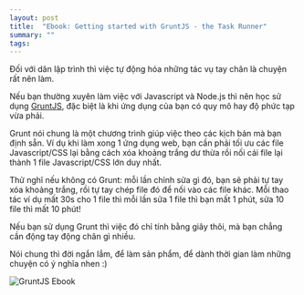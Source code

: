 ```yaml
---
layout: post
title:  "Ebook: Getting started with GruntJS - the Task Runner"
summary: ""
tags: 
---
```

Đối với dân lập trình thì việc tự động hóa những tác vụ tay chân là chuyện rất nên làm.

Nếu bạn thường xuyên làm việc với Javascript và Node.js thì nên học sử dụng [GruntJS](http://gruntjs.com/), đặc biệt là khi ứng dụng của bạn có quy mô hay độ phức tạp vừa phải.

Grunt nói chung là một chương trình giúp việc theo các kịch bản mà bạn định sẵn. Ví dụ khi làm xong 1 ứng dụng web, bạn cần phải tối ưu các file Javascript/CSS lại bằng cách xóa khoảng trắng dư thừa rồi nối cái file lại thành 1 file Javascript/CSS lớn duy nhất.

Thử nghĩ nếu không có Grunt: mỗi lần chỉnh sửa gì đó, bạn sẽ phải tự tay xóa khoảng trắng, rồi tự tay chép file đó để nối vào các file khác. Mỗi thao tác ví dụ mất 30s cho 1 file thì mỗi lần sửa 1 file thì bạn mất 1 phút, sửa 10 file thì mất 10 phút!

Nếu bạn sử dụng Grunt thì việc đó chỉ tính bằng giây thôi, mà bạn chẳng cần động tay động chân gì nhiều.

Nói chung thì đời ngắn lắm, để làm sản phẩm, để dành thời gian làm những chuyện có ý nghĩa nhen :)

![GruntJS Ebook](http://ecx.images-amazon.com/images/I/81mCnw7HwmL.jpg)
